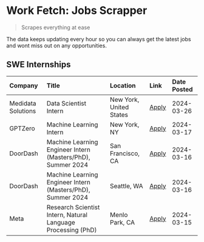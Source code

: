 # Work Fetch: Jobs Scrapper
> Scrapes everything at ease

The data keeps updating every hour so you can always get the latest jobs and wont miss out on any opportunities.

## SWE Internships
<!--START_SECTION:workfetch-->
| Company            | Title                                                        | Location                | Link                                                                                                                                                                                                                                                                       | Date Posted   |
|:-------------------|:-------------------------------------------------------------|:------------------------|:---------------------------------------------------------------------------------------------------------------------------------------------------------------------------------------------------------------------------------------------------------------------------|:--------------|
| Medidata Solutions | Data Scientist Intern                                        | New York, United States | [Apply](https://www.linkedin.com/jobs/view/data-scientist-intern-at-medidata-solutions-3810253704?position=9&pageNum=0&refId=5ryLH1fzMlBUmK1vJFX93g%3D%3D&trackingId=ZRotwp%2B4gPGbhYtzDvpDxg%3D%3D&trk=public_jobs_jserp-result_search-card)                              | 2024-03-26    |
| GPTZero            | Machine Learning Intern                                      | New York, NY            | [Apply](https://www.linkedin.com/jobs/view/machine-learning-intern-at-gptzero-3860723963?position=8&pageNum=0&refId=5ryLH1fzMlBUmK1vJFX93g%3D%3D&trackingId=R4mMC3%2Fmb87vDAydsuzwHA%3D%3D&trk=public_jobs_jserp-result_search-card)                                       | 2024-03-17    |
| DoorDash           | Machine Learning Engineer Intern (Masters/PhD), Summer 2024  | San Francisco, CA       | [Apply](https://www.linkedin.com/jobs/view/machine-learning-engineer-intern-masters-phd-summer-2024-at-doordash-3736457737?position=2&pageNum=0&refId=5ryLH1fzMlBUmK1vJFX93g%3D%3D&trackingId=GAM2bJftj%2FwcntLJTSOJKQ%3D%3D&trk=public_jobs_jserp-result_search-card)     | 2024-03-16    |
| DoorDash           | Machine Learning Engineer Intern (Masters/PhD), Summer 2024  | Seattle, WA             | [Apply](https://www.linkedin.com/jobs/view/machine-learning-engineer-intern-masters-phd-summer-2024-at-doordash-3736455966?position=3&pageNum=0&refId=5ryLH1fzMlBUmK1vJFX93g%3D%3D&trackingId=ic%2FB1BSHVqSkncknq%2B3%2BXg%3D%3D&trk=public_jobs_jserp-result_search-card) | 2024-03-16    |
| Meta               | Research Scientist Intern, Natural Language Processing (PhD) | Menlo Park, CA          | [Apply](https://www.linkedin.com/jobs/view/research-scientist-intern-natural-language-processing-phd-at-meta-3858718375?position=7&pageNum=0&refId=5ryLH1fzMlBUmK1vJFX93g%3D%3D&trackingId=xO9OeHgtNapZQTPbMDLKdQ%3D%3D&trk=public_jobs_jserp-result_search-card)          | 2024-03-15    |
<!--END_SECTION:workfetch-->

